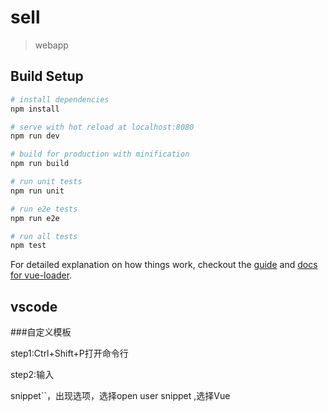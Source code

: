 # sell

> webapp

## Build Setup

``` bash
# install dependencies
npm install

# serve with hot reload at localhost:8080
npm run dev

# build for production with minification
npm run build

# run unit tests
npm run unit

# run e2e tests
npm run e2e

# run all tests
npm test
```

For detailed explanation on how things work, checkout the [guide](http://vuejs-templates.github.io/webpack/) and [docs for vue-loader](http://vuejs.github.io/vue-loader).
## vscode

###自定义模板

step1:Ctrl+Shift+P打开命令行

step2:输入

 snippet``，出现选项，选择open user snippet ,选择Vue
